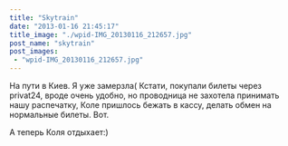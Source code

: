 ```yaml
---
title: "Skytrain"
date: "2013-01-16 21:45:17"
title_image: "./wpid-IMG_20130116_212657.jpg"
post_name: "skytrain"
post_images: 
 - "wpid-IMG_20130116_212657.jpg"
---
```


На пути в Киев. Я уже замерзла(
Кстати, покупали билеты через privat24, вроде очень удобно, но проводница не захотела принимать нашу распечатку, Коле пришлось бежать в кассу, делать обмен на нормальные билеты. Вот.






А теперь Коля отдыхает:)
